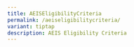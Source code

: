 ```yaml
---
title: AEISEligibilityCriteria
permalink: /aeiseligibilitycriteria/
variant: tiptap
description: AEIS Eligibility Criteria
---
```

